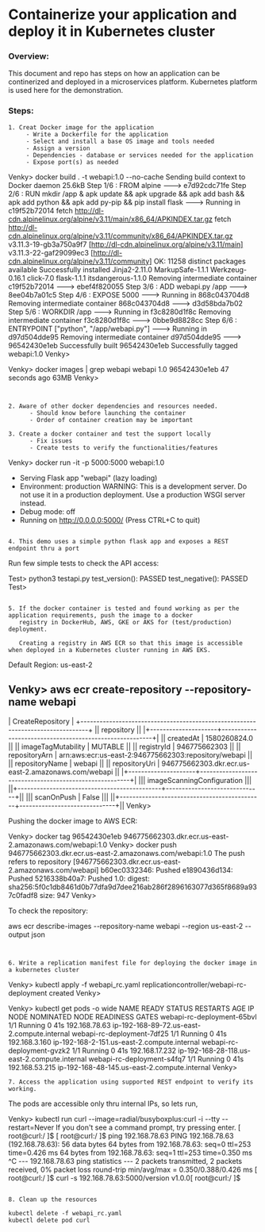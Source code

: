 #                        Containerize your application and deploy it in Kubernetes cluster

### Overview:
  This document and repo has steps on how an application can be continerized and deployed 
in a microservices platform. Kubernetes platform is used here for the demonstration.

### Steps:

```
1. Creat Docker image for the application
     - Write a Dockerfile for the application 
     - Select and install a base OS image and tools needed
     - Assign a version
     - Dependencies - database or services needed for the application
     - Expose port(s) as needed

```
Venky> docker build . -t webapi:1.0 --no-cache
Sending build context to Docker daemon   25.6kB
Step 1/6 : FROM alpine
 ---> e7d92cdc71fe
Step 2/6 : RUN  mkdir /app & apk update &&       apk upgrade && apk add bash &&      apk add python && apk add py-pip &&      pip install flask
 ---> Running in c19f52b72014
fetch http://dl-cdn.alpinelinux.org/alpine/v3.11/main/x86_64/APKINDEX.tar.gz
fetch http://dl-cdn.alpinelinux.org/alpine/v3.11/community/x86_64/APKINDEX.tar.gz
v3.11.3-19-gb3a750a9f7 [http://dl-cdn.alpinelinux.org/alpine/v3.11/main]
v3.11.3-22-gaf29099ec3 [http://dl-cdn.alpinelinux.org/alpine/v3.11/community]
OK: 11258 distinct packages available
<SNIP>
Successfully installed Jinja2-2.11.0 MarkupSafe-1.1.1 Werkzeug-0.16.1 click-7.0 flask-1.1.1 itsdangerous-1.1.0
Removing intermediate container c19f52b72014
 ---> ebef4f820055
Step 3/6 : ADD  webapi.py /app
 ---> 8ee04b7a01c5
Step 4/6 : EXPOSE 5000
 ---> Running in 868c043704d8
Removing intermediate container 868c043704d8
 ---> d3d58bda7b02
Step 5/6 : WORKDIR /app
 ---> Running in f3c8280d1f8c
Removing intermediate container f3c8280d1f8c
 ---> 0bbe9d8828cc
Step 6/6 : ENTRYPOINT ["python", "/app/webapi.py"]
 ---> Running in d97d504dde95
Removing intermediate container d97d504dde95
 ---> 96542430e1eb
Successfully built 96542430e1eb
Successfully tagged webapi:1.0
Venky>

Venky> docker images | grep webapi
webapi                                                1.0                     96542430e1eb        47 seconds ago      63MB
Venky>

```


2. Aware of other docker dependencies and resources needed.
      - Should know before launching the container
      - Order of container creation may be important

3. Create a docker container and test the support locally
      - Fix issues
      - Create tests to verify the functionalities/features

```
Venky> docker run -it -p 5000:5000 webapi:1.0
 * Serving Flask app "webapi" (lazy loading)
 * Environment: production
   WARNING: This is a development server. Do not use it in a production deployment.
   Use a production WSGI server instead.
 * Debug mode: off
 * Running on http://0.0.0.0:5000/ (Press CTRL+C to quit)

```

4. This demo uses a simple python flask app and exposes a REST endpoint thru a port

```
Run few simple tests to check the API access:

Test> python3 testapi.py
test_version(): PASSED
test_negative(): PASSED
Test>

```

5. If the docker container is tested and found working as per the application requirements, push the image to a docker
   registry in DockerHub, AWS, GKE or AKS for (test/production) deployment.

   Creating a registry in AWS ECR so that this image is accessible when deployed in a Kubernetes cluster running in AWS EKS.

```
Default Region: us-east-2

Venky> aws ecr create-repository --repository-name webapi
----------------------------------------------------------------------------------
|                                CreateRepository                                |
+--------------------------------------------------------------------------------+
||                                  repository                                  ||
|+---------------------+--------------------------------------------------------+|
||  createdAt          |  1580260824.0                                          ||
||  imageTagMutability |  MUTABLE                                               ||
||  registryId         |  946775662303                                          ||
||  repositoryArn      |  arn:aws:ecr:us-east-2:946775662303:repository/webapi  ||
||  repositoryName     |  webapi                                                ||
||  repositoryUri      |  946775662303.dkr.ecr.us-east-2.amazonaws.com/webapi   ||
|+---------------------+--------------------------------------------------------+|
|||                         imageScanningConfiguration                         |||
||+---------------------------------------------+------------------------------+||
|||  scanOnPush                                 |  False                       |||
||+---------------------------------------------+------------------------------+||
Venky>

Pushing the docker image to AWS ECR:

Venky> docker tag 96542430e1eb 946775662303.dkr.ecr.us-east-2.amazonaws.com/webapi:1.0
Venky> docker push 946775662303.dkr.ecr.us-east-2.amazonaws.com/webapi:1.0
The push refers to repository [946775662303.dkr.ecr.us-east-2.amazonaws.com/webapi]
b60ec0332346: Pushed
e1890436d134: Pushed
5216338b40a7: Pushed
1.0: digest: sha256:5f0c1db8461d0b77dfa9d7dee216ab286f2896163077d365f8689a937c0fadf8 size: 947
Venky>

To check the repository:

aws ecr describe-images --repository-name webapi --region us-east-2 --output json

```


6. Write a replication manifest file for deploying the docker image in a kubernetes cluster 

```
Venky> kubectl apply -f webapi_rc.yaml
replicationcontroller/webapi-rc-deployment created
Venky>

Venky> kubectl get pods -o wide
NAME                         READY   STATUS    RESTARTS   AGE   IP               NODE                                           NOMINATED NODE   READINESS GATES
webapi-rc-deployment-65bvl   1/1     Running   0          41s   192.168.78.63    ip-192-168-89-72.us-east-2.compute.internal    <none>           <none>
webapi-rc-deployment-7df25   1/1     Running   0          41s   192.168.3.160    ip-192-168-2-151.us-east-2.compute.internal    <none>           <none>
webapi-rc-deployment-gvzk2   1/1     Running   0          41s   192.168.17.232   ip-192-168-28-118.us-east-2.compute.internal   <none>           <none>
webapi-rc-deployment-s4fq7   1/1     Running   0          41s   192.168.53.215   ip-192-168-48-145.us-east-2.compute.internal   <none>           <none>
Venky>

```
7. Access the application using supported REST endpoint to verify its working.

```

The pods are accessible only thru internal IPs, so lets run,

Venky> kubectl run curl --image=radial/busyboxplus:curl -i --tty --restart=Never
If you don't see a command prompt, try pressing enter.
[ root@curl:/ ]$
[ root@curl:/ ]$ ping 192.168.78.63
PING 192.168.78.63 (192.168.78.63): 56 data bytes
64 bytes from 192.168.78.63: seq=0 ttl=253 time=0.426 ms
64 bytes from 192.168.78.63: seq=1 ttl=253 time=0.350 ms
^C
--- 192.168.78.63 ping statistics ---
2 packets transmitted, 2 packets received, 0% packet loss
round-trip min/avg/max = 0.350/0.388/0.426 ms
[ root@curl:/ ]$ curl -s 192.168.78.63:5000/version
v1.0.0[ root@curl:/ ]$

```

8. Clean up the resources

kubectl delete -f webapi_rc.yaml
kubectl delete pod curl
